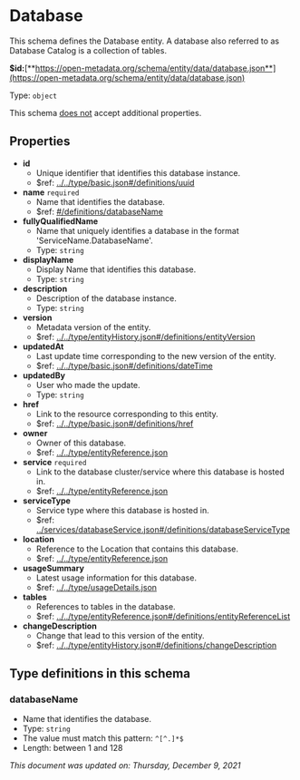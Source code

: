 # Database

This schema defines the Database entity. A database also referred to as Database Catalog is a collection of tables.

**$id:**[**https://open-metadata.org/schema/entity/data/database.json**](https://open-metadata.org/schema/entity/data/database.json)

Type: `object`

This schema <u>does not</u> accept additional properties.

## Properties
- **id**
  - Unique identifier that identifies this database instance.
  - $ref: [../../type/basic.json#/definitions/uuid](../types/basic.md#uuid)
- **name** `required`
  - Name that identifies the database.
  - $ref: [#/definitions/databaseName](#databasename)
- **fullyQualifiedName**
  - Name that uniquely identifies a database in the format 'ServiceName.DatabaseName'.
  - Type: `string`
- **displayName**
  - Display Name that identifies this database.
  - Type: `string`
- **description**
  - Description of the database instance.
  - Type: `string`
- **version**
  - Metadata version of the entity.
  - $ref: [../../type/entityHistory.json#/definitions/entityVersion](../types/entityhistory.md#entityversion)
- **updatedAt**
  - Last update time corresponding to the new version of the entity.
  - $ref: [../../type/basic.json#/definitions/dateTime](../types/basic.md#datetime)
- **updatedBy**
  - User who made the update.
  - Type: `string`
- **href**
  - Link to the resource corresponding to this entity.
  - $ref: [../../type/basic.json#/definitions/href](../types/basic.md#href)
- **owner**
  - Owner of this database.
  - $ref: [../../type/entityReference.json](../types/entityreference.md)
- **service** `required`
  - Link to the database cluster/service where this database is hosted in.
  - $ref: [../../type/entityReference.json](../types/entityreference.md)
- **serviceType**
  - Service type where this database is hosted in.
  - $ref: [../services/databaseService.json#/definitions/databaseServiceType](../services/databaseservice.md#databaseservicetype)
- **location**
  - Reference to the Location that contains this database.
  - $ref: [../../type/entityReference.json](../types/entityreference.md)
- **usageSummary**
  - Latest usage information for this database.
  - $ref: [../../type/usageDetails.json](../types/usagedetails.md)
- **tables**
  - References to tables in the database.
  - $ref: [../../type/entityReference.json#/definitions/entityReferenceList](../types/entityreference.md#entityreferencelist)
- **changeDescription**
  - Change that lead to this version of the entity.
  - $ref: [../../type/entityHistory.json#/definitions/changeDescription](../types/entityhistory.md#changedescription)


## Type definitions in this schema

### databaseName

- Name that identifies the database.
- Type: `string`
- The value must match this pattern: `^[^.]*$`
- Length: between 1 and 128

_This document was updated on: Thursday, December 9, 2021_